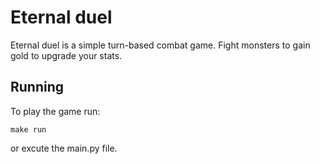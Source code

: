 # Eternal duel

Eternal duel is a simple turn-based combat game.
Fight monsters to gain gold to upgrade your stats.

## Running
To play the game run:

```
make run
```
or excute the main.py file.




